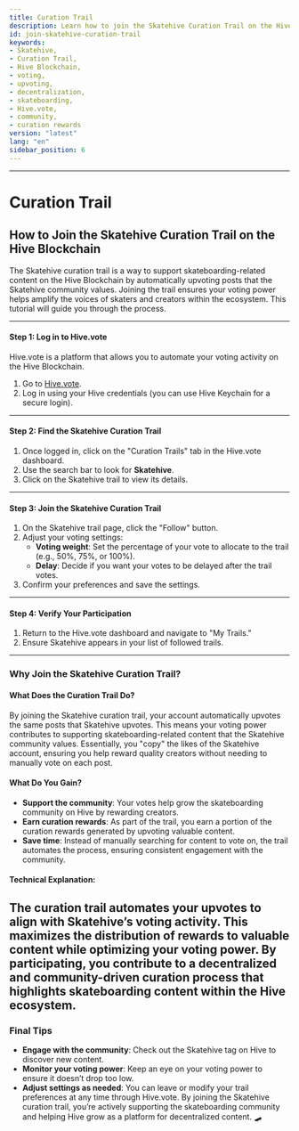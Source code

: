 ```yaml
---
title: Curation Trail
description: Learn how to join the Skatehive Curation Trail on the Hive Blockchain to support skateboarding content and creators while earning curation rewards.
id: join-skatehive-curation-trail
keywords: 
- Skatehive, 
- Curation Trail, 
- Hive Blockchain, 
- voting, 
- upvoting, 
- decentralization, 
- skateboarding, 
- Hive.vote, 
- community,
- curation rewards
version: "latest"
lang: "en"
sidebar_position: 6
---
```


---
# Curation Trail 
## How to Join the Skatehive Curation Trail on the Hive Blockchain

The Skatehive curation trail is a way to support skateboarding-related content on the Hive Blockchain by automatically upvoting posts that the Skatehive community values. Joining the trail ensures your voting power helps amplify the voices of skaters and creators within the ecosystem. This tutorial will guide you through the process.

---
#### Step 1: Log in to Hive.vote

Hive.vote is a platform that allows you to automate your voting activity on the Hive Blockchain.
1. Go to [Hive.vote](https://hive.vote).
2. Log in using your Hive credentials (you can use Hive Keychain for a secure login).
---
#### Step 2: Find the Skatehive Curation Trail

1. Once logged in, click on the "Curation Trails" tab in the Hive.vote dashboard.
2. Use the search bar to look for **Skatehive**.
3. Click on the Skatehive trail to view its details.
---
#### Step 3: Join the Skatehive Curation Trail
1. On the Skatehive trail page, click the "Follow" button.
2. Adjust your voting settings:
   - **Voting weight**: Set the percentage of your vote to allocate to the trail (e.g., 50%, 75%, or 100%).
   - **Delay**: Decide if you want your votes to be delayed after the trail votes.
3. Confirm your preferences and save the settings.
---
#### Step 4: Verify Your Participation
1. Return to the Hive.vote dashboard and navigate to "My Trails."
2. Ensure Skatehive appears in your list of followed trails.
---
### Why Join the Skatehive Curation Trail?
#### What Does the Curation Trail Do?
By joining the Skatehive curation trail, your account automatically upvotes the same posts that Skatehive upvotes. This means your voting power contributes to supporting skateboarding-related content that the Skatehive community values. Essentially, you "copy" the likes of the Skatehive account, ensuring you help reward quality creators without needing to manually vote on each post.
#### What Do You Gain?
- **Support the community**: Your votes help grow the skateboarding community on Hive by rewarding creators.
- **Earn curation rewards**: As part of the trail, you earn a portion of the curation rewards generated by upvoting valuable content.
- **Save time**: Instead of manually searching for content to vote on, the trail automates the process, ensuring consistent engagement with the community.
#### Technical Explanation:
The curation trail automates your upvotes to align with Skatehive’s voting activity. This maximizes the distribution of rewards to valuable content while optimizing your voting power. By participating, you contribute to a decentralized and community-driven curation process that highlights skateboarding content within the Hive ecosystem.
---
### Final Tips
- **Engage with the community**: Check out the Skatehive tag on Hive to discover new content.
- **Monitor your voting power**: Keep an eye on your voting power to ensure it doesn’t drop too low.
- **Adjust settings as needed**: You can leave or modify your trail preferences at any time through Hive.vote.
By joining the Skatehive curation trail, you’re actively supporting the skateboarding community and helping Hive grow as a platform for decentralized content. 🛹
